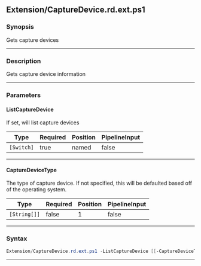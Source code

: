 
Extension/CaptureDevice.rd.ext.ps1
----------------------------------
### Synopsis
Gets capture devices

---
### Description

Gets capture device information

---
### Parameters
#### **ListCaptureDevice**

If set, will list capture devices






|Type      |Required|Position|PipelineInput|
|----------|--------|--------|-------------|
|`[Switch]`|true    |named   |false        |



---
#### **CaptureDeviceType**

The type of capture device.
If not specified, this will be defaulted based off of the operating system.






|Type        |Required|Position|PipelineInput|
|------------|--------|--------|-------------|
|`[String[]]`|false   |1       |false        |



---
### Syntax
```PowerShell
Extension/CaptureDevice.rd.ext.ps1 -ListCaptureDevice [[-CaptureDeviceType] <String[]>] [<CommonParameters>]
```
---




